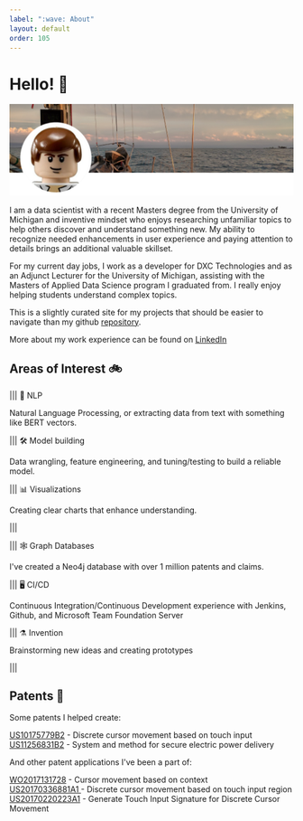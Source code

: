 ```yaml
---
label: ":wave: About"
layout: default
order: 105
---
```


# Hello! :wave:

![](static/AboutHeader.png)

I am a data scientist with a recent Masters degree from the University of Michigan and inventive mindset who enjoys researching unfamiliar topics to help others discover and understand something new. My ability to recognize needed enhancements in user experience and paying attention to details brings an additional valuable skillset.

For my current day jobs, I work as a developer for DXC Technologies and as an Adjunct Lecturer for the University of Michigan, assisting with the Masters of Applied Data Science program I graduated from. I really enjoy helping students understand complex topics.

This is a slightly curated site for my projects that should be easier to navigate than my github [repository](https://github.com/legolego).

More about my work experience can be found on [LinkedIn](https://www.linkedin.com/in/olegnikolsky/)

## Areas of Interest :bike:

||| :thought_balloon: NLP

Natural Language Processing, or extracting data from text with something like BERT vectors.

||| :hammer_and_wrench: Model building

Data wrangling, feature engineering, and tuning/testing to build a reliable model.

||| :bar_chart: Visualizations

Creating clear charts that enhance understanding.

|||


||| :spider_web: Graph Databases

I've created a Neo4j database with over 1 million patents and claims. 

||| :desktop_computer: CI/CD

Continuous Integration/Continuous Development experience with Jenkins, Github, and Microsoft Team Foundation Server

||| :alembic: Invention

Brainstorming new ideas and creating prototypes

|||

## Patents :toolbox:

Some patents I helped create:

[US10175779B2](https://patents.google.com/patent/US10175779B2/en) - Discrete cursor movement based on touch input<br>
[US11256831B2](https://patents.google.com/patent/US11256831B2/en) - System and method for secure electric power delivery

And other patent applications I've been a part of:

[WO2017131728](https://patents.google.com/patent/WO2017131728A1/en) - Cursor movement based on context<br>
[US20170336881A1 ](https://patents.google.com/patent/US20170336881A1/en) - Discrete cursor movement based on touch input region<br>
[US20170220223A1](https://patents.google.com/patent/US20170220223A1/en) - Generate Touch Input Signature for Discrete Cursor Movement

